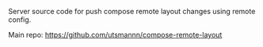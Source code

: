 
Server source code for push compose remote layout changes using remote config.

Main repo: https://github.com/utsmannn/compose-remote-layout